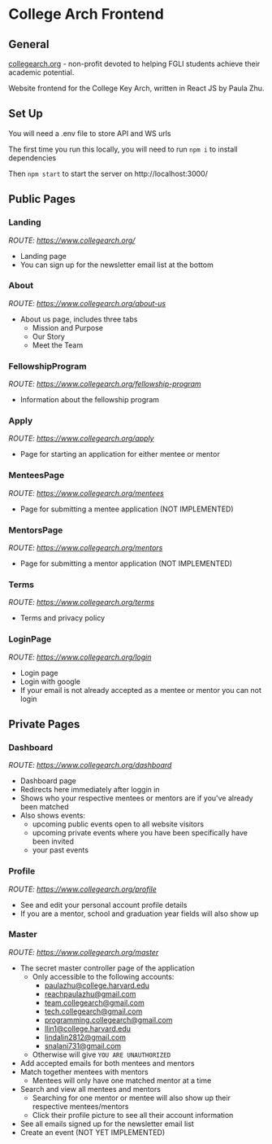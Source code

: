 # College Arch Frontend

## General

[collegearch.org](https://www.collegearch.org) - non-profit devoted to helping FGLI students achieve their academic potential.

Website frontend for the College Key Arch, written in React JS by Paula Zhu.

## Set Up

You will need a .env file to store API and WS urls

The first time you run this locally, you will need to run `npm i` to install dependencies

Then `npm start` to start the server on http://localhost:3000/

## Public Pages

### Landing

_ROUTE: https://www.collegearch.org/_

- Landing page
- You can sign up for the newsletter email list at the bottom

### About

_ROUTE: https://www.collegearch.org/about-us_

- About us page, includes three tabs
  - Mission and Purpose
  - Our Story
  - Meet the Team

### FellowshipProgram

_ROUTE: https://www.collegearch.org/fellowship-program_

- Information about the fellowship program

### Apply

_ROUTE: https://www.collegearch.org/apply_

- Page for starting an application for either mentee or mentor

### MenteesPage

_ROUTE: https://www.collegearch.org/mentees_

- Page for submitting a mentee application (NOT IMPLEMENTED)

### MentorsPage

_ROUTE: https://www.collegearch.org/mentors_

- Page for submitting a mentor application (NOT IMPLEMENTED)

### Terms

_ROUTE: https://www.collegearch.org/terms_

- Terms and privacy policy

### LoginPage

_ROUTE: https://www.collegearch.org/login_

- Login page
- Login with google
- If your email is not already accepted as a mentee or mentor you can not login



## Private Pages

### Dashboard

_ROUTE: https://www.collegearch.org/dashboard_

- Dashboard page
- Redirects here immediately after loggin in
- Shows who your respective mentees or mentors are if you've already been matched
- Also shows events:
  - upcoming public events open to all website visitors
  - upcoming private events where you have been specifically have been invited
  - your past events

### Profile

_ROUTE: https://www.collegearch.org/profile_

- See and edit your personal account profile details
- If you are a mentor, school and graduation year fields will also show up

### Master

_ROUTE: https://www.collegearch.org/master_

- The secret master controller page of the application
  - Only accessible to the following accounts:
      - paulazhu@college.harvard.edu
      - reachpaulazhu@gmail.com
      - team.collegearch@gmail.com
      - tech.collegearch@gmail.com
      - programming.collegearch@gmail.com
      - llin1@college.harvard.edu
      - lindalin2812@gmail.com
      - snalani731@gmail.com
  - Otherwise will give `YOU ARE UNAUTHORIZED`
- Add accepted emails for both mentees and mentors
- Match together mentees with mentors
  - Mentees will only have one matched mentor at a time
- Search and view all mentees and mentors
  - Searching for one mentor or mentee will also show up their respective mentees/mentors
  - Click their profile picture to see all their account information
- See all emails signed up for the newsletter email list
- Create an event (NOT YET IMPLEMENTED)
